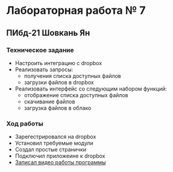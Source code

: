 # Лабораторная работа № 7
## ПИбд-21 Шовкань Ян
### Техническое задание
*  Настроить интеграцию с dropbox
* Реализовать запросы:
  * получения списка доступных файлов
  * загрузки файлов в dropbox
* Реализовать интерфейс со следующим набором функций:
  * отображение списка доступных файлов
  * скачивание файлов
  * загрузка файлов в облако
### Ход работы
* Зарегестрировался на dropbox
* Установил требуемые модули
* Создал простые странички 
* Подключил приложеине к dropbox
* [Записал видео работы программы](https://drive.google.com/file/d/1V0zGLe4ikPeiTirrTPlAL_CNZITJo9Pl/view?usp=sharing)